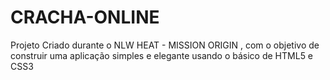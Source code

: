 # CRACHA-ONLINE
Projeto Criado durante o NLW HEAT - MISSION ORIGIN , com o objetivo de construir uma aplicação simples e elegante usando o básico de HTML5 e CSS3
